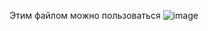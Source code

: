 Этим файлом можно пользоваться
![image](https://user-images.githubusercontent.com/113902456/191008353-11ed74f6-01d6-4120-9698-d2ca4427cbaf.png)
